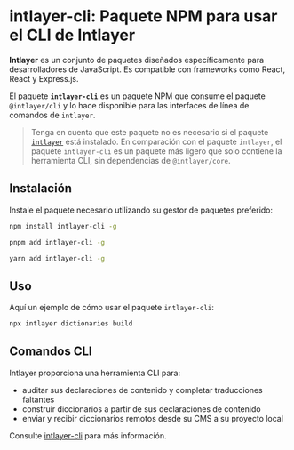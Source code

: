 # intlayer-cli: Paquete NPM para usar el CLI de Intlayer

**Intlayer** es un conjunto de paquetes diseñados específicamente para desarrolladores de JavaScript. Es compatible con frameworks como React, React y Express.js.

El paquete **`intlayer-cli`** es un paquete NPM que consume el paquete `@intlayer/cli` y lo hace disponible para las interfaces de línea de comandos de `intlayer`.

> Tenga en cuenta que este paquete no es necesario si el paquete [`intlayer`](https://github.com/aymericzip/intlayer/tree/main/docs/es/packages/intlayer/index.md) está instalado. En comparación con el paquete `intlayer`, el paquete `intlayer-cli` es un paquete más ligero que solo contiene la herramienta CLI, sin dependencias de `@intlayer/core`.

## Instalación

Instale el paquete necesario utilizando su gestor de paquetes preferido:

```bash packageManager="npm"
npm install intlayer-cli -g
```

```bash packageManager="pnpm"
pnpm add intlayer-cli -g
```

```bash packageManager="yarn"
yarn add intlayer-cli -g
```

## Uso

Aquí un ejemplo de cómo usar el paquete `intlayer-cli`:

```bash
npx intlayer dictionaries build
```

## Comandos CLI

Intlayer proporciona una herramienta CLI para:

- auditar sus declaraciones de contenido y completar traducciones faltantes
- construir diccionarios a partir de sus declaraciones de contenido
- enviar y recibir diccionarios remotos desde su CMS a su proyecto local

Consulte [intlayer-cli](https://github.com/aymericzip/intlayer/blob/main/docs/es/intlayer_cli.md) para más información.
